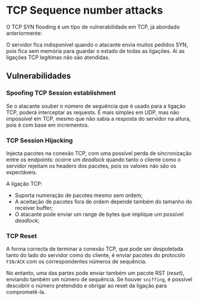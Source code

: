 # TCP Sequence number attacks

O TCP SYN flooding é um tipo de vulnerabilidade em TCP, já abordado anteriormente:

O servidor fica indisponível quando o atacante envia muitos pedidos SYN, pois fica sem memória para guardar o estado de todas as ligações. Aí as ligações TCP legítimas não são atendidas. 

## Vulnerabilidades

### Spoofing TCP Session establishment

Se o atacante souber o número de sequência que é usado para a ligação TCP, poderá interceptar as requests. É mais simples em UDP, mas não impossível em TCP, mesmo que não sabia a resposta do servidor na altura, pois é com base em incrementos. 

### TCP Session Hijacking

Injecta pacotes na conexão TCP, com uma possível perda de sincronização entre os endpoints: ocorre um *deadlock* quando tanto o cliente como o servidor rejeitam os headers dos pacotes, pois os valores não são os expectáveis.

A ligação TCP:

- Suporta numeração de pacotes mesmo sem ordem;
- A aceitação de pacotes fora de ordem depende também do tamanho do receiver buffer;
- O atacante pode enviar um range de bytes que implique um possível *deadlock*;

### TCP Reset

A forma correcta de terminar a conexão TCP, que pode ser despoletada tanto do lado do servidor como do cliente, é enviar pacotes do protocolo `FIN/ACK` com os correspondentes números de sequência.

No entanto, uma das partes pode enviar também um pacote RST (*reset*), enviando também um número de sequência. Se houver `sniffing`, é possível descobrir o número pretendido e obrigar ao reset da ligação para comprometê-la.
